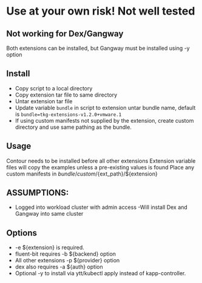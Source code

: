 
# Use at your own risk! Not well tested

## Not working for Dex/Gangway
Both extensions can be installed, but Gangway must be installed using -y option

## Install

- Copy script to a local directory
- Copy extension tar file to same directory
- Untar extension tar file
- Update variable `bundle` in script to extension untar bundle name, default
is `bundle=tkg-extensions-v1.2.0+vmware.1`
- If using custom manifests not supplied by the extension, create custom
directory and use same pathing as the bundle.

## Usage

Contour needs to be installed before all other extensions
Extension variable files will copy the examples unless a pre-existing values
is found
Place any custom manifests in ${bundle}/custom/${ext_path}/${extension}

## ASSUMPTIONS:

- Logged into workload cluster with admin access
-Will install Dex and Gangway into same cluster


## Options

- -e ${extension} is required.
- fluent-bit requires -b ${backend} option
- All other extensions -p ${provider} option
- dex also requires -a ${auth} option
- Optional -y to install via ytt/kubectl apply instead of kapp-controller.
